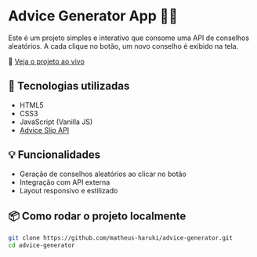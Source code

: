 # Advice Generator App 🧠💬

Este é um projeto simples e interativo que consome uma API de conselhos aleatórios. A cada clique no botão, um novo conselho é exibido na tela.

🔗 [Veja o projeto ao vivo](https://matheus-haruki.github.io/advice-generator/)

## 🔧 Tecnologias utilizadas

- HTML5  
- CSS3  
- JavaScript (Vanilla JS)  
- [Advice Slip API](https://api.adviceslip.com/)

## 💡 Funcionalidades

- Geração de conselhos aleatórios ao clicar no botão  
- Integração com API externa  
- Layout responsivo e estilizado

## 📦 Como rodar o projeto localmente

```bash
git clone https://github.com/matheus-haruki/advice-generator.git
cd advice-generator
